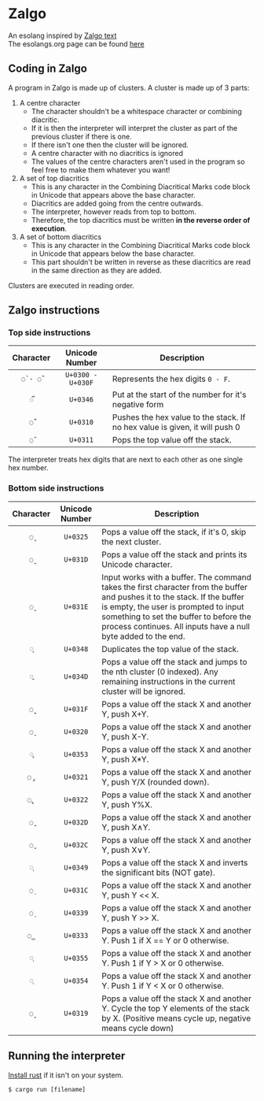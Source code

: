 # Zalgo

An esolang inspired by [Zalgo text](https://en.wikipedia.org/wiki/Zalgo_text)  
The esolangs.org page can be found [here](https://esolangs.org/wiki/Zalgo)

## Coding in Zalgo

A program in Zalgo is made up of clusters. A cluster is made up of 3 parts:

1. A centre character
	+ The character shouldn't be a whitespace character or combining diacritic.
	+ If it is then the interpreter will interpret the cluster as part of the previous cluster if there is one.
	+ If there isn't one then the cluster will be ignored.
	+ A centre character with no diacritics is ignored
	+ The values of the centre characters aren't used in the program so feel free to make them whatever you want!
2. A set of top diacritics
	+ This is any character in the Combining Diacritical Marks code block in Unicode that appears above the base character.
	+ Diacritics are added going from the centre outwards.
	+ The interpreter, however reads from top to bottom.
	+ Therefore, the top diacritics must be written **in the reverse order of execution**.
3. A set of bottom diacritics
	+ This is any character in the Combining Diacritical Marks code block in Unicode that appears below the base character.
	+ This part shouldn't be written in reverse as these diacritics are read in the same direction as they are added.

Clusters are executed in reading order.

## Zalgo instructions

### Top side instructions

| Character | Unicode Number    | Description                        |
|:---------:|:-----------------:|------------------------------------|
| `◌̀ - ◌̏`   | `U+0300 - U+030F` | Represents the hex digits `0 - F`. |
| `◌͆`       | `U+0346`          | Put at the start of the number for it's negative form |
| `◌̐`       | `U+0310`          | Pushes the hex value to the stack. If no hex value is given, it will push 0 |
| `◌̑`       | `U+0311`          | Pops the top value off the stack.  |

The interpreter treats hex digits that are next to each other as one single hex number.

### Bottom side instructions

| Character | Unicode Number    | Description                                                          |
|:---------:|:-----------------:|----------------------------------------------------------------------|
| `◌̥`       | `U+0325`          | Pops a value off the stack, if it's 0, skip the next cluster.        |
| `◌̝`       | `U+031D`          | Pops a value off the stack and prints its Unicode character.             |
| `◌̞`       | `U+031E`          | Input works with a buffer. The command takes the first character from the buffer and pushes it to the stack. If the buffer is empty, the user is prompted to input something to set the buffer to before the process continues. All inputs have a null byte added to the end. |
| `◌͈`       | `U+0348`          | Duplicates the top value of the stack.                               |
| `◌͍`       | `U+034D`          | Pops a value off the stack and jumps to the nth cluster (0 indexed). Any remaining instructions in the current cluster will be ignored. |
| `◌̟`       | `U+031F`          | Pops a value off the stack X and another Y, push X+Y.                |
| `◌̠`       | `U+0320`          | Pops a value off the stack X and another Y, push X-Y. |
| `◌͓`       | `U+0353`          | Pops a value off the stack X and another Y, push X*Y.                |
| `◌̡`       | `U+0321`          | Pops a value off the stack X and another Y, push Y/X (rounded down). |
| `◌̢`       | `U+0322`          | Pops a value off the stack X and another Y, push Y%X.                |
| `◌̭`       | `U+032D`          | Pops a value off the stack X and another Y, push X∧Y.                |
| `◌̬`       | `U+032C`          | Pops a value off the stack X and another Y, push X∨Y.                |
| `◌͉`       | `U+0349`          | Pops a value off the stack X and inverts the significant bits (NOT gate). |
| `◌̜`       | `U+031C`          | Pops a value off the stack X and another Y, push Y << X.             |
| `◌̹`       | `U+0339`          | Pops a value off the stack X and another Y, push Y >> X.             |
| `◌̳`       | `U+0333`          | Pops a value off the stack X and another Y. Push 1 if X == Y or 0 otherwise. |
| `◌͕`       | `U+0355`          | Pops a value off the stack X and another Y. Push 1 if Y > X or 0 otherwise. |
| `◌͔`       | `U+0354`          | Pops a value off the stack X and another Y. Push 1 if Y < X or 0 otherwise. |
| `◌̙`       | `U+0319`          | Pops a value off the stack X and another Y. Cycle the top Y elements of the stack by X. (Positive means cycle up, negative means cycle down)|


## Running the interpreter

[Install rust](https://www.rust-lang.org/tools/install) if it isn't on your system.

```console
$ cargo run [filename]
```
